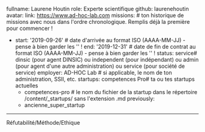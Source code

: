 fullname: Laurene Houtin
role: Experte scientifique
github: laurenehoutin
avatar:
link: https://www.ad-hoc-lab.com
missions: # ton historique de missions avec nous dans l'ordre chronologique. Remplis déjà la première pour commencer !
 - start: '2019-09-26' # date d'arrivée au format ISO (AAAA-MM-JJ) - pense à bien garder les '' !
   end: '2019-12-31' # date de fin de contrat au format ISO (AAAA-MM-JJ) - pense à bien garder les '' !
   status: service# dinsic (pour agent DINSIC) ou independent (pour indépendant) ou admin (pour agent d'une autre administration) ou service (pour société de service)
   employer: AD-HOC Lab # si applicable, le nom de ton administration, SSII, etc.
startups: competences Pro# ta ou tes startups actuelles
   - competences-pro # le nom du fichier de la startup dans le répertoire /content/_startups/ sans l'extension .md
previously:
   - ancienne_super_startup
---
Réfutabilité/Méthode/Ethique 
